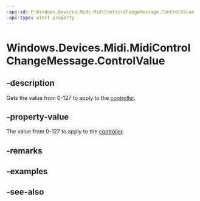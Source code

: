 ```yaml
---
-api-id: P:Windows.Devices.Midi.MidiControlChangeMessage.ControlValue
-api-type: winrt property
---
```


<!-- Property syntax
public byte ControlValue { get; }
-->

# Windows.Devices.Midi.MidiControlChangeMessage.ControlValue

## -description
Gets the value from 0-127 to apply to the [controller](midicontrolchangemessage_controller.md).

## -property-value
The value from 0-127 to apply to the [controller](midicontrolchangemessage_controller.md).

## -remarks

## -examples

## -see-also
